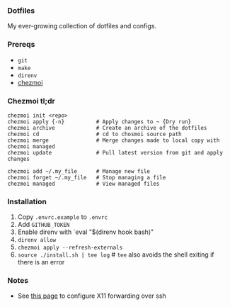 ### Dotfiles

My ever-growing collection of dotfiles and configs.

### Prereqs
* `git`
* `make`
* `direnv`
* [chezmoi](https://github.com/twpayne/chezmoi)

### Chezmoi tl;dr
```
chezmoi init <repo>
chezmoi apply {-n}          # Apply changes to ~ {Dry run}
chezmoi archive             # Create an archive of the dotfiles
chezmoi cd                  # cd to chosmoi source path
chezmoi merge               # Merge changes made to local copy with chezmoi managed
chezmoi update              # Pull latest version from git and apply changes

chezmoi add ~/.my_file      # Manage new file
chezmoi forget ~/.my_file   # Stop managing a file
chezmoi managed             # View managed files
```

### Installation

1. Copy `.envrc.example` to `.envrc`
1. Add `GITHUB_TOKEN`
1. Enable direnv with `eval "$(direnv hook bash)"
1. `direnv allow`
1. `chezmoi apply --refresh-externals`
1. `source ./install.sh | tee log` # `tee` also avoids the shell exiting if there is an error

### Notes
- See [this page](https://www.cyberciti.biz/faq/linux-unix-macos-fix-error-cant-open-display-null-with-ssh-xclip-command-in-headless/) to configure X11 forwarding over ssh
